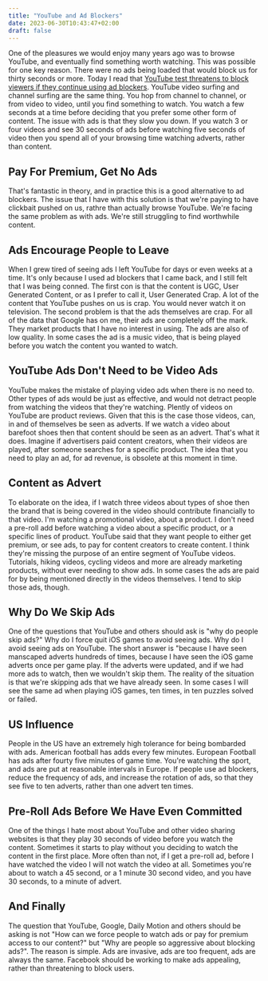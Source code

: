 ```yaml
---
title: "YouTube and Ad Blockers"
date: 2023-06-30T10:43:47+02:00
draft: false
---
```


One of the pleasures we would enjoy many years ago was to browse YouTube, and eventually find something worth watching. This was possible for one key reason. There were no ads being loaded that would block us for thirty seconds or more. Today I read that [YouTube test threatens to block viewers if they continue using ad blockers](https://www.engadget.com/youtube-test-threatens-to-block-viewers-if-they-continue-using-ad-blockers-053117556.html).
YouTube video surfing and channel surfing are the same thing. You hop from channel to channel, or from video to video, until you find something to watch. You watch a few seconds at a time before deciding that you prefer some other form of content. The issue with ads is that they slow you down. If you watch 3 or four videos and see 30 seconds of ads before watching five seconds of video then you spend all of your browsing time watching adverts, rather than content.

## Pay For Premium, Get No Ads

That's fantastic in theory, and in practice this is a good alternative to ad blockers. The issue that I have with this solution is that we're paying to have clickbait pushed on us, rathre than actually browse YouTube. We're facing the same problem as with ads. We're still struggling to find worthwhile content. 

## Ads Encourage People to Leave

When I grew tired of seeing ads I left YouTube for days or even weeks at a time. It's only because I used ad blockers that I came back, and I still felt that I was being conned. The first con is that the content is UGC, User Generated Content, or as I prefer to call it, User Generated Crap. A lot of the content that YouTube pushes on us is crap. You would never watch it on television. 
The second problem is that the ads themselves are crap. For all of the data that Google has on me, their ads are completely off the mark. They market products that I have no interest in using. The ads are also of low quality. In some cases the ad is a music video, that is being played before you watch the content you wanted to watch. 

## YouTube Ads Don't Need to be Video Ads

YouTube makes the mistake of playing video ads when there is no need to. Other types of ads would be just as effective, and would not detract people from watching the videos that they're watching. Plently of videos on YouTube are product reviews. Given that this is the case those videos, can, in and of themselves be seen as adverts. If we watch a video about barefoot shoes then that content should be seen as an advert. That's what it does. Imagine if advertisers paid content creators, when their videos are played, after someone searches for a specific product. The idea that you need to play an ad, for ad revenue, is obsolete at this moment in time.

## Content as Advert

To elaborate on the idea, if I watch three videos about types of shoe then the brand that is being covered in the video should contribute financially to that video. I'm watching a promotional video, about a product. I don't need a pre-roll add before watching a video about a specific product, or a specific lines of product.
YouTube said that they want people to either get premium, or see ads, to pay for content creators to create content. I think they're missing the purpose of an entire segment of YouTube videos. Tutorials, hiking videos, cycling videos and more are already marketing products, without ever needing to show ads. In some cases the ads are paid for by being mentioned directly in the videos themselves. I tend to skip those ads, though.

## Why Do We Skip Ads

One of the questions that YouTube and others should ask is "why do people skip ads?" Why do I force quit iOS games to avoid seeing ads. Why do I avoid seeing ads on YouTube. The short answer is "because I have seen manscaped adverts hundreds of times, because I have seen the iOS game adverts once per game play. If the adverts were updated, and if we had more ads to watch, then we wouldn't skip them. The reality of the situation is that we're skipping ads that we have already seen. In some cases I will see the same ad when playing iOS games, ten times, in ten puzzles solved or failed.

## US Influence

People in the US have an extremely high tolerance for being bombarded with ads. American football has adds every few minutes. European Football has ads after fourty five minutes of game time. You're watching the sport, and ads are put at reasonable intervals in Europe. If people use ad blockers, reduce the frequency of ads, and increase the rotation of ads, so that they see five to ten adverts, rather than one advert ten times.

## Pre-Roll Ads Before We Have Even Committed

One of the things I hate most about YouTube and other video sharing websites is that they play 30 seconds of video before you watch the content. Sometimes it starts to play without you deciding to watch the content in the first place. More often than not, if I get a pre-roll ad, before I have watched the video I will not watch the video at all. Sometimes you're about to watch a 45 second, or a 1 minute 30 second video, and you have 30 seconds, to a minute of advert.

## And Finally

The question that YouTube, Google, Daily Motion and others should be asking is not "How can we force people to watch ads or pay for premium access to our content?" but "Why are people so aggressive about blocking ads?". The reason is simple. Ads are invasive, ads are too frequent, ads are always the same. Facebook should be working to make ads appealing, rather than threatening to block users.
